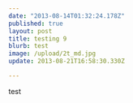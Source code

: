 ```yaml
---
date: "2013-08-14T01:32:24.178Z"
published: true
layout: post
title: testing 9
blurb: test
image: /upload/2t_md.jpg
update: 2013-08-21T16:58:30.330Z

---
```


test
